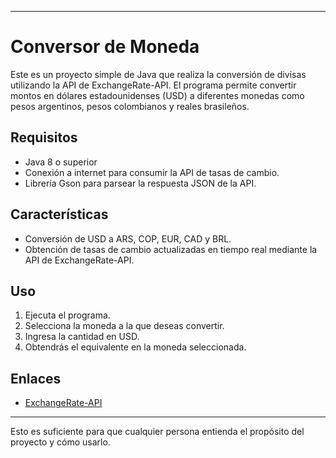 
---

# Conversor de Moneda

Este es un proyecto simple de Java que realiza la conversión de divisas utilizando la API de ExchangeRate-API. El programa permite convertir montos en dólares estadounidenses (USD) a diferentes monedas como pesos argentinos, pesos colombianos y reales brasileños.

## Requisitos

- Java 8 o superior
- Conexión a internet para consumir la API de tasas de cambio.
- Librería Gson para parsear la respuesta JSON de la API.

## Características

- Conversión de USD a ARS, COP, EUR, CAD y BRL.
- Obtención de tasas de cambio actualizadas en tiempo real mediante la API de ExchangeRate-API.

## Uso

1. Ejecuta el programa.
2. Selecciona la moneda a la que deseas convertir.
3. Ingresa la cantidad en USD.
4. Obtendrás el equivalente en la moneda seleccionada.

## Enlaces

- [ExchangeRate-API](https://www.exchangerate-api.com/)
  
---

Esto es suficiente para que cualquier persona entienda el propósito del proyecto y cómo usarlo.
